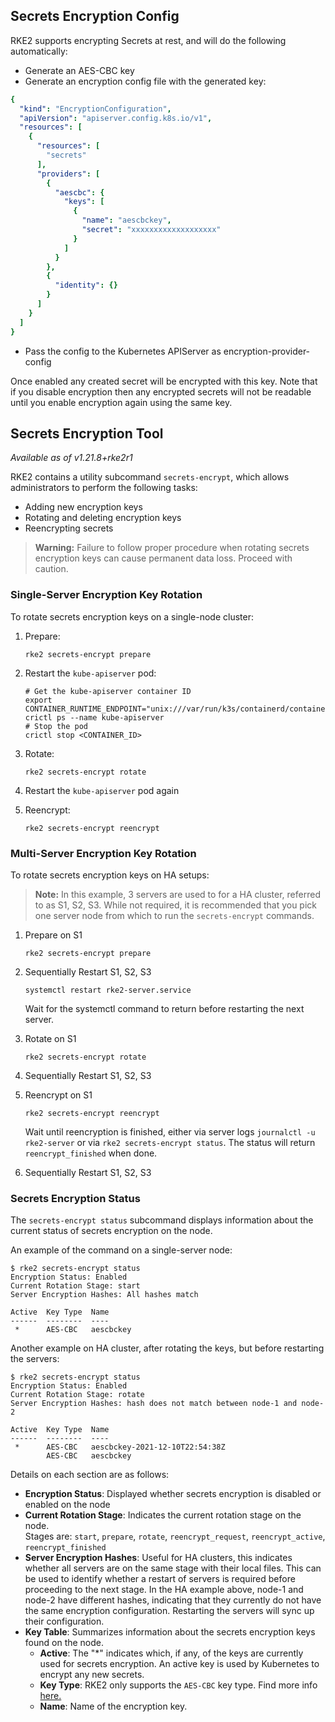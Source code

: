 ## Secrets Encryption Config

RKE2 supports encrypting Secrets at rest, and will do the following automatically:

- Generate an AES-CBC key
- Generate an encryption config file with the generated key:

```yaml
{
  "kind": "EncryptionConfiguration",
  "apiVersion": "apiserver.config.k8s.io/v1",
  "resources": [
    {
      "resources": [
        "secrets"
      ],
      "providers": [
        {
          "aescbc": {
            "keys": [
              {
                "name": "aescbckey",
                "secret": "xxxxxxxxxxxxxxxxxxx"
              }
            ]
          }
        },
        {
          "identity": {}
        }
      ]
    }
  ]
}
```

- Pass the config to the Kubernetes APIServer as encryption-provider-config

Once enabled any created secret will be encrypted with this key. Note that if you disable encryption then any encrypted secrets will not be readable until you enable encryption again using the same key.

## Secrets Encryption Tool
_Available as of v1.21.8+rke2r1_

RKE2 contains a utility subcommand `secrets-encrypt`, which allows administrators to perform the following tasks:

- Adding new encryption keys
- Rotating and deleting encryption keys
- Reencrypting secrets

>**Warning:** Failure to follow proper procedure when rotating secrets encryption keys can cause permanent data loss. Proceed with caution.

### Single-Server Encryption Key Rotation

To rotate secrets encryption keys on a single-node cluster:

1. Prepare:

    ```
    rke2 secrets-encrypt prepare
    ```

2. Restart the `kube-apiserver` pod:

    ```
    # Get the kube-apiserver container ID
    export CONTAINER_RUNTIME_ENDPOINT="unix:///var/run/k3s/containerd/containerd.sock"
    crictl ps --name kube-apiserver
    # Stop the pod
    crictl stop <CONTAINER_ID>
    ```

3. Rotate:

    ```
    rke2 secrets-encrypt rotate
    ```

4. Restart the `kube-apiserver` pod again
5. Reencrypt:

    ```
    rke2 secrets-encrypt reencrypt
    ```


### Multi-Server Encryption Key Rotation
To rotate secrets encryption keys on HA setups:

>**Note:** In this example, 3 servers are used to for a HA cluster, referred to as S1, S2, S3. While not required, it is recommended that you pick one server node from which to run the `secrets-encrypt` commands.

1. Prepare on S1

    ```
    rke2 secrets-encrypt prepare
    ```

2. Sequentially Restart S1, S2, S3
    ```
    systemctl restart rke2-server.service
    ```
    Wait for the systemctl command to return before restarting the next server.

3. Rotate on S1

    ```
    rke2 secrets-encrypt rotate
    ```

4. Sequentially Restart S1, S2, S3

5. Reencrypt on S1

    ```
    rke2 secrets-encrypt reencrypt
    ```
    Wait until reencryption is finished, either via server logs `journalctl -u rke2-server` or via `rke2 secrets-encrypt status`. The status will return `reencrypt_finished` when done.
6. Sequentially Restart S1, S2, S3

### Secrets Encryption Status
The `secrets-encrypt status` subcommand displays information about the current status of secrets encryption on the node.

An example of the command on a single-server node:  
```
$ rke2 secrets-encrypt status
Encryption Status: Enabled
Current Rotation Stage: start
Server Encryption Hashes: All hashes match

Active  Key Type  Name
------  --------  ----
 *      AES-CBC   aescbckey

```

Another example on HA cluster, after rotating the keys, but before restarting the servers:  
```
$ rke2 secrets-encrypt status
Encryption Status: Enabled
Current Rotation Stage: rotate
Server Encryption Hashes: hash does not match between node-1 and node-2

Active  Key Type  Name
------  --------  ----
 *      AES-CBC   aescbckey-2021-12-10T22:54:38Z
        AES-CBC   aescbckey

```

Details on each section are as follows:  

- __Encryption Status__: Displayed whether secrets encryption is disabled or enabled on the node  
- __Current Rotation Stage__: Indicates the current rotation stage on the node.  
  Stages are: `start`, `prepare`, `rotate`, `reencrypt_request`, `reencrypt_active`, `reencrypt_finished`  
- __Server Encryption Hashes__: Useful for HA clusters, this indicates whether all servers are on the same stage with their local files. This can be used to identify whether a restart of servers is required before proceeding to the next stage. In the HA example above, node-1 and node-2 have different hashes, indicating that they currently do not have the same encryption configuration. Restarting the servers will sync up their configuration.
- __Key Table__: Summarizes information about the secrets encryption keys found on the node.  
  * __Active__: The "*" indicates which, if any, of the keys are currently used for secrets encryption. An active key is used by Kubernetes to encrypt any new secrets.
  * __Key Type__: RKE2 only supports the `AES-CBC` key type. Find more info [here.](https://kubernetes.io/docs/tasks/administer-cluster/encrypt-data/#providers)
  * __Name__: Name of the encryption key.  